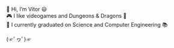 👋 Hi, I’m Vítor 😃 <br>
🎮 I like videogames and Dungeons & Dragons 🐲<br>
🌱 I currently graduated on Science and Computer Engineering 📚 <br>

(☞ﾟヮﾟ)☞
